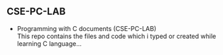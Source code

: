 ## CSE-PC-LAB
* Programming with C documents (CSE-PC-LAB)
<br> This repo contains the files and code which i typed or created while
learning C language...
